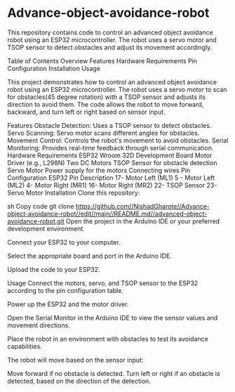 # Advance-object-avoidance-robot
This repository contains code to control an advanced object avoidance robot using an ESP32 microcontroller. The robot uses a servo motor and TSOP sensor to detect obstacles and adjust its movement accordingly.

Table of Contents
Overview
Features
Hardware Requirements
Pin Configuration
Installation
Usage

This project demonstrates how to control an advanced object avoidance robot using an ESP32 microcontroller. The robot uses a servo motor to scan for obstacles(45 degree rotation) with a TSOP sensor and adjusts its direction to avoid them. The code allows the robot to move forward, backward, and turn left or right based on sensor input.

Features
Obstacle Detection: Uses a TSOP sensor to detect obstacles.
Servo Scanning: Servo motor scans different angles for obstacles.
Movement Control: Controls the robot's movement to avoid obstacles.
Serial Monitoring: Provides real-time feedback through serial communication.
Hardware Requirements
ESP32 Wroom 32D Development Board
Motor Driver (e.g., L298N)
Two DC Motors
TSOP Sensor for obstacle detection
Servo Motor
Power supply for the motors
Connecting wires
Pin Configuration
ESP32 Pin	Description
17- Motor Left (ML1)
5	- Motor Left (ML2)
4-	Motor Right (MR1)
16-	Motor Right (MR2)
22-	TSOP Sensor
23-	Servo Motor
Installation
Clone this repository:

sh
Copy code
git clone https://github.com//NishadGharote//Advance-object-avoidance-robot//edit//main//README.md//advanced-object-avoidance-robot.git
Open the project in the Arduino IDE or your preferred development environment.

Connect your ESP32 to your computer.

Select the appropriate board and port in the Arduino IDE.

Upload the code to your ESP32.

Usage
Connect the motors, servo, and TSOP sensor to the ESP32 according to the pin configuration table.

Power up the ESP32 and the motor driver.

Open the Serial Monitor in the Arduino IDE to view the sensor values and movement directions.

Place the robot in an environment with obstacles to test its avoidance capabilities.

The robot will move based on the sensor input:

Move forward if no obstacle is detected.
Turn left or right if an obstacle is detected, based on the direction of the detection.
